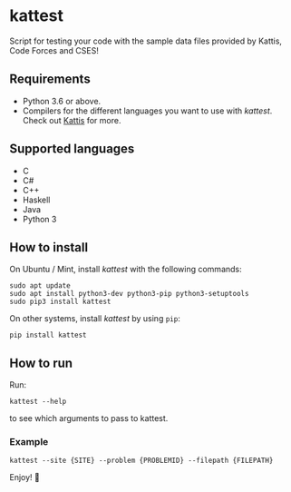 # kattest
Script for testing your code with the sample data files provided by Kattis, Code Forces and CSES!

## Requirements
* Python 3.6 or above.
* Compilers for the different languages you want to use with _kattest_. Check out [Kattis](https://open.kattis.com/help) for more.

## Supported languages
* C
* C#
* C++
* Haskell
* Java
* Python 3

## How to install
On Ubuntu / Mint, install <i>kattest</i> with the following commands:
```
sudo apt update
sudo apt install python3-dev python3-pip python3-setuptools
sudo pip3 install kattest
```
On other systems, install <i>kattest</i> by using `pip`:
```
pip install kattest
```

## How to run
Run:
```
kattest --help
```
to see which arguments to pass to kattest.

### Example
```
kattest --site {SITE} --problem {PROBLEMID} --filepath {FILEPATH}
```

Enjoy! :rocket: